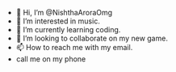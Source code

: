 - 👋 Hi, I’m @NishthaAroraOmg
- 👀 I’m interested in music.
- 🌱 I’m currently learning coding.
- 💞️ I’m looking to collaborate on my new game.
- 📫 How to reach me with my email.
- call me on my phone

<!---
NishthaAroraOmg/NishthaAroraOmg is a ✨ special ✨ repository because its `README.md` (this file) appears on your GitHub profile.
You can click the Preview link to take a look at your changes.
--->
